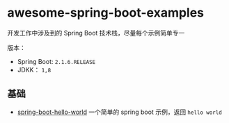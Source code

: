 # awesome-spring-boot-examples

开发工作中涉及到的 Spring Boot 技术栈，尽量每个示例简单专一

版本：

- Spring Boot: `2.1.6.RELEASE`
- JDKK： `1,8`

## 基础

- [spring-boot-hello-world](https://github.com/Michael728/awesome-spring-boot-examples/tree/master/spring-boot-hello-world) 一个简单的 spring boot 示例，返回 `hello world`
